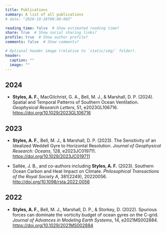 ```yaml
---
title: Publications
summary: A list of all publications
# date: "2020-10-28T00:00:00Z"

reading_time: false  # Show estimated reading time?
share: true  # Show social sharing links?
profile: true  # Show author profile?
comments: false  # Show comments?

# Optional header image (relative to `static/img/` folder).
header:
  caption: ""
  image: ""
---
```


## 2024
* **Styles, A. F.**, MacGilchrist, G. A., Bell, M. J., & Marshall, D. P. (2024). Spatial and Temporal Patterns of Southern Ocean Ventilation.  *Geophysical Research Letters*, 51, e2023GL106716. https://doi.org/10.1029/2023GL106716
  

## 2023
 * **Styles, A. F.**, Bell, M. J., & Marshall, D. P. (2023). The Sensitivity of an Idealized Weddell Gyre to Horizontal Resolution. *Journal of Geophysical Research: Oceans*, 128, e2023JC019711. https://doi.org/10.1029/2023JC019711


* Sallée, J. B., and co-authors including **Styles, A. F.** (2023). Southern Ocean Carbon and Heat Impact on Climate. *Philosophical Transactions of the Royal Society A*, 381(2249), 20220056. http://doi.org/10.1098/rsta.2022.0056

## 2022
* **Styles, A. F.**, Bell, M. J., Marshall, D. P., & Storkey, D. (2022). Spurious forces can dominate the vorticity budget of ocean gyres on the C-grid. *Journal of Advances in Modeling Earth Systems*, 14, e2021MS002884. https://doi.org/10.1029/2021MS002884